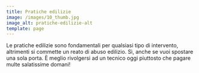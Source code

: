 ```yaml
---
title: Pratiche edilizie
image: /images/10_thumb.jpg
image_alt: pratiche-edilizie-alt
template: page
---
```

Le pratiche edilizie sono fondamentali per qualsiasi tipo di intervento, altrimenti si commette un reato di abuso edilizio. Sì, anche se vuoi spostare una sola porta. È meglio rivolgersi ad un tecnico oggi piuttosto che pagare multe salatissime domani!
